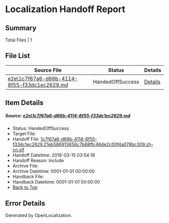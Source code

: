 # <a name='report-top'></a> Localization Handoff Report

## Summary
 Total Files | 1

## File List
 Source File | Status | Details 
 ----------- | ------ | ------- 
 [e2e\1c7f67a6-d66b-4114-8f55-f33dc1ec2629.md](https://github.com/OpenLocalizationTest/oltest/blob/a11e7ccd0920861da81741761febf28fe61947fc/e2e/1c7f67a6-d66b-4114-8f55-f33dc1ec2629.md) | HandedOffSuccess | [Details](#61cb5d024c158a8566fa26f6186d058b3b046d221)

## Item Details
##### <a name='61cb5d024c158a8566fa26f6186d058b3b046d221'></a> Source: [e2e\1c7f67a6-d66b-4114-8f55-f33dc1ec2629.md](https://github.com/OpenLocalizationTest/oltest/blob/a11e7ccd0920861da81741761febf28fe61947fc/e2e/1c7f67a6-d66b-4114-8f55-f33dc1ec2629.md)
* Status: HandedOffSuccess
* Target File: 
* Handoff File: [1c7f67a6-d66b-4114-8f55-f33dc1ec2629.21eb586913656c7b68ffc46de2c00f4a078bc309.zh-cn.xlf](https://github.com/OpenLocalizationTestOrg/olhandoff/blob/948ae6879b1244fea317a5454123f2da3d4c3ce4/ol-handoff/OpenLocalizationTestOrg/oltest.zh-cn/yuwzho/ht/1c7f67a6-d66b-4114-8f55-f33dc1ec2629.21eb586913656c7b68ffc46de2c00f4a078bc309.zh-cn.xlf)
* Handoff Datetime: 2016-03-15 03:54:18
* Handoff Reason: Include
* Archive File: 
* Archive Datetime: 0001-01-01 00:00:00
* Handback File: 
* Handback Datetime: 0001-01-01 00:00:00
* [Back to Top](#report-top)


## Error Details

Generated by OpenLocalization.
